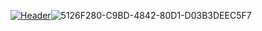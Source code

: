 [![Header](https://raw.githubusercontent.com/MartinHeinz/<OWNER>/<OWNER>/readme_header.png "Header")](https://some-url.dev/)![5126F280-C9BD-4842-80D1-D03B3DEEC5F7](https://user-images.githubusercontent.com/101381589/157834733-4c2c59bf-1190-467a-a89f-3ca60044714c.png)
